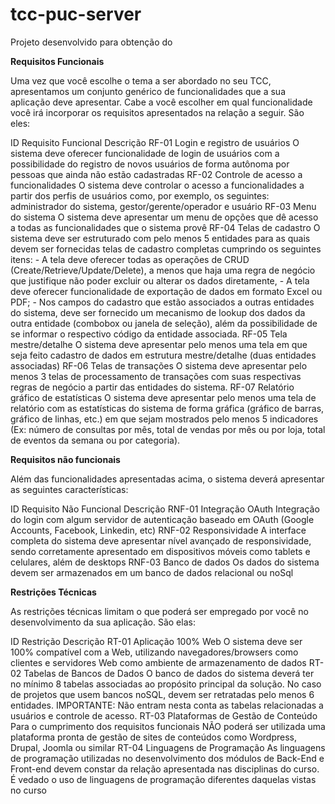 # tcc-puc-server

Projeto desenvolvido para obtenção do 



**Requisitos Funcionais**

Uma vez que você escolhe o tema a ser abordado no seu TCC, apresentamos um conjunto genérico de funcionalidades que a sua aplicação deve apresentar. 
Cabe a você escolher em qual funcionalidade você irá incorporar os requisitos apresentados na relação a seguir. São eles:  

ID	    Requisito Funcional	                   Descrição
RF-01	  Login e registro de usuários	         O sistema deve oferecer funcionalidade de login de usuários com a possibilidade do registro de novos usuários de forma autônoma 
                                               por pessoas que ainda não estão cadastradas
RF-02	  Controle de acesso a funcionalidades	 O sistema deve controlar o acesso a funcionalidades a partir dos perfis de usuários como, por exemplo, os seguintes: 
                                               administrador do sistema, gestor/gerente/operador e usuário
RF-03	  Menu do sistema	                       O sistema deve apresentar um menu de opções que dê acesso a todas as funcionalidades que o sistema provê
RF-04	  Telas de cadastro	                     O sistema deve ser estruturado com pelo menos 5 entidades para as quais devem ser fornecidas telas de cadastro completas 
                                               cumprindo os seguintes itens:
                                               - A tela deve oferecer todas as operações de CRUD (Create/Retrieve/Update/Delete), a menos que haja uma regra de negócio que 
                                               justifique não poder excluir ou alterar os dados diretamente, 
                                               - A tela deve oferecer funcionalidade de exportação de dados em formato Excel ou PDF;
                                               - Nos campos do cadastro que estão associados a outras entidades do sistema, deve ser fornecido um mecanismo de lookup dos dados 
                                               da outra entidade (combobox ou janela de seleção), além da possibilidade de se informar o respectivo código da entidade associada.
RF-05	  Tela mestre/detalhe	                   O sistema deve apresentar pelo menos uma tela em que seja feito cadastro de dados em estrutura mestre/detalhe (duas entidades 
                                               associadas)
RF-06	  Telas de transações	                   O sistema deve apresentar pelo menos 3 telas de processamento de transações com suas respectivas regras de negócio a partir das 
                                               entidades do sistema.
RF-07	  Relatório gráfico de estatísticas	     O sistema deve apresentar pelo menos uma tela de relatório com as estatísticas do sistema de forma gráfica (gráfico de barras, 
                                               gráfico de linhas, etc.) em que sejam mostrados pelo menos 5 indicadores (Ex: número  de consultas por mês, total de vendas por 
                                               mês ou por loja, total de eventos da semana ou por categoria).


**Requisitos não funcionais**

Além das funcionalidades apresentadas acima, o sistema deverá apresentar as seguintes características:

ID	    Requisito Não Funcional	             Descrição
RNF-01	Integração OAuth	                   Integração do login com algum servidor de autenticação baseado em OAuth (Google Accounts, Facebook, Linkedin, etc)
RNF-02	Responsividade	                     A interface completa do sistema deve apresentar nível avançado de responsividade, sendo corretamente apresentado em dispositivos móveis como 
                                             tablets e celulares, além de desktops
RNF-03	Banco de dados	                     Os dados do sistema devem ser armazenados em um banco de dados relacional ou noSql


**Restrições Técnicas**

As restrições técnicas  limitam o que poderá ser empregado por você no desenvolvimento da sua aplicação. São elas:

ID	    Restrição	                            Descrição
RT-01	  Aplicação 100% Web	                  O sistema deve ser 100% compatível com a Web, utilizando navegadores/browsers como clientes e servidores Web como ambiente de 
                                              armazenamento de dados
RT-02	  Tabelas de Bancos de Dados	          O banco de dados do sistema deverá ter no mínimo 8 tabelas associadas ao propósito principal da solução.  No caso de projetos 
                                              que usem bancos noSQL, devem ser retratadas pelo menos 6 entidades.
                                              IMPORTANTE: Não entram nesta conta as tabelas relacionadas a usuários e controle de acesso.
RT-03	  Plataformas de Gestão de Conteúdo	    Para o cumprimento dos requisitos funcionais NÃO poderá ser utilizada uma plataforma pronta de gestão de sites de conteúdos como 
                                              Wordpress, Drupal, Joomla ou similar
RT-04	  Linguagens de Programação	            As linguagens de programação utilizadas no desenvolvimento dos módulos de Back-End e Front-end devem constar da relação 
apresentada nas disciplinas do curso.         É vedado o uso de linguagens de programação diferentes daquelas vistas no curso


